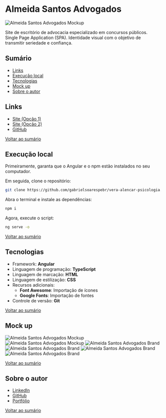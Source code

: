 # Almeida Santos Advogados

![Almeida Santos Advogados Mockup](https://i.postimg.cc/GpQ2zG2X/Almeida-Santos-Advogados-Mockup-1.png)

Site de escritório de advocacia especializado em concursos públicos. Single Page Application (SPA). Identidade visual com o objetivo de transmitir seriedade e confiança.



## Sumário

- [Links](#links)
- [Execução local](#execução-local)
- [Tecnologias](#tecnologias)
- [Mock up](#mock-up)
- [Sobre o autor](#sobre-o-autor)



## Links

- [Site (Opção 1)](https://www.almeiidasantos.com.br)
- [Site (Opção 2)](https://almeidasantosadvogados.vercel.app)
- [GitHub](https://github.com/gabrielsoarespebr/almeida-santos-advogados)

[Voltar ao sumário](#sumário)



## Execução local

Primeiramente, garanta que o Angular e o npm estão instalados no seu computador.

Em seguida, clone o repositório:

```bash
git clone https://github.com/gabrielsoarespebr/vera-alencar-psicologia.git
```

Abra o terminal e instale as dependências:

```bash
npm i
```

Agora, execute o script:

```bash
ng serve -o
```

[Voltar ao sumário](#sumário)



## Tecnologias

- Framework: **Angular**
- Linguagem de programação: **TypeScript**
- Linguagem de marcação: **HTML**
- Linguagem de estilização: **CSS**
- Recursos adicionais:
  - **Font Awesome**: Importação de ícones
  - **Google Fonts**: Importação de fontes
- Controle de versão: **Git**

[Voltar ao sumário](#sumário)



## Mock up

![Almeida Santos Advogados Mockup](https://i.postimg.cc/QtYMZDc5/Almeida-Santos-Advogados-Mockup-2.png)
![Almeida Santos Advogados Mockup](https://i.postimg.cc/d3ztD9HV/Almeida-Santos-Advogados-Mockup-3.png)
![Almeida Santos Advogados Brand](https://i.postimg.cc/rpcsSQ8d/Almeida-Santos-Advogados-Brand-4.png)
![Almeida Santos Advogados Brand](https://i.postimg.cc/pTLdSr5R/Almeida-Santos-Advogados-Brand-2.png)
![Almeida Santos Advogados Brand](https://i.postimg.cc/J0yz1FQF/Almeida-Santos-Advogados-Brand-3.png)
![Almeida Santos Advogados Brand](https://i.postimg.cc/Bn2tLdG9/Almeida-Santos-Advogados-Brand-1.png)

[Voltar ao sumário](#sumário)



## Sobre o autor

- [LinkedIn](https://www.linkedin.com/in/gabrielsoarespebr/)
- [GitHub](https://github.com/gabrielsoarespebr)
- [Portfólio](https://gabrielsoares.vercel.app)

[Voltar ao sumário](#sumário)
